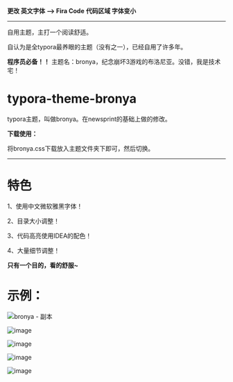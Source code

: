 **更改 英文字体 --> Fira Code**
**代码区域 字体变小**

---------------------------

自用主题，主打一个阅读舒适。

自认为是全typora最养眼的主题（没有之一），已经自用了许多年。

**程序员必备！！**
主题名：bronya，纪念崩坏3游戏的布洛尼亚。没错，我是技术宅！

# typora-theme-bronya

typora主题，叫做bronya。在newsprint的基础上做的修改。

**下载使用：**

将bronya.css下载放入主题文件夹下即可，然后切换。

---
# 特色

1、使用中文微软雅黑字体！

2、目录大小调整！

3、代码高亮使用IDEA的配色！

4、大量细节调整！

**只有一个目的，看的舒服~**

# 示例：
![bronya - 副本](https://github.com/Bronya0/typora-theme-bronya/assets/55728567/f1ef282c-af1c-47de-b8ce-a8fe42993757)

![image](https://github.com/Bronya0/typora-theme-bronya/assets/55728567/eeec59b3-e057-4ff5-b551-baba3153e83f)

![image](https://github.com/Bronya0/typora-theme-bronya/assets/55728567/44f5872b-be18-40bd-9fe8-b181a8f06342)

![image](https://github.com/Bronya0/typora-theme-bronya/assets/55728567/44022a45-6615-4f5f-a5fd-f0e77296c1cc)

![image](https://github.com/Bronya0/typora-theme-bronya/assets/55728567/71f86f8f-bbf0-4636-a13b-5c62f204bbda)
